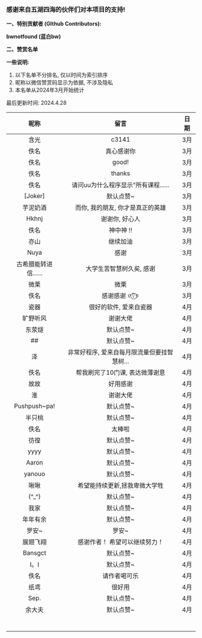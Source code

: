 ### 感谢来自五湖四海的伙伴们对本项目的支持! 

**一、特别贡献者 (GIthub Contributors):**

**bwnotfound (蓝白bw)** 

**二、赞赏名单**

**一些说明:**

1. 以下名单不分排名, 仅以时间为索引排序
2. 昵称以微信赞赏码显示为依据, 不涉及隐私
3. 本名单从2024年3月开始统计

最后更新时间: 2024.4.28

|         昵称         |                    留言                     | 日期 |
| :------------------: | :-----------------------------------------: | :--: |
|         含光         |                    c3141                    | 3月  |
|         佚名         |                 真心感谢你                  | 3月  |
|         佚名         |                    good!                    | 3月  |
|         佚名         |                   thanks                    | 3月  |
|         佚名         |     请问uu为什么程序显示"所有课程......     | 3月  |
|       [Joker]        |                  默认点赞~                  | 3月  |
|       芋泥奶酒       |      而你, 我的朋友, 你才是真正的英雄       | 3月  |
|        Hkhnj         |               谢谢你, 好心人                | 3月  |
|         佚名         |                  神中神 !!                  | 3月  |
|         亦山         |                  继续加油                   | 3月  |
|         Nuya         |                    感谢                     | 3月  |
| 古希腊能转进信...... |          大学生苦智慧树久矣, 感谢           | 3月  |
|         微栗         |                    微栗                     | 3月  |
|         佚名         |                感谢感谢 ୧⍢⃝୨                 | 3月  |
|         瓷器         |           很好的软件, 爱来自瓷器            | 4月  |
|       旷野听风       |                  谢谢大佬                   | 4月  |
|        东荥燧        |                  默认点赞~                  | 4月  |
|          ##          |                  默认点赞~                  | 4月  |
|          泽          | 非常好程序, 爱来自每月限流量但要挂智慧树... | 4月  |
|         佚名         |       帮我刷完了10门课, 表达微薄谢意        | 4月  |
|         故故         |                  好用感谢                   | 4月  |
|          淮          |                  谢谢大佬                   | 4月  |
|     Pushpush~pa!     |                  默认点赞~                  | 4月  |
|        半只桃        |                  默认点赞~                  | 4月  |
|         佚名         |                   太棒啦                    | 4月  |
|         彷徨         |                  默认点赞~                  | 4月  |
|         yyyy         |                  默认点赞~                  | 4月  |
|        Aaron         |                  默认点赞~                  | 4月  |
|        yanouo        |                  默认点赞~                  | 4月  |
|         啾啾         |        希望能持续更新,拯救卑微大学牲        | 4月  |
|        (^_^)         |                  默认点赞~                  | 4月  |
|         我家         |                  默认点赞~                  | 4月  |
|       年年有余       |                  默认点赞~                  | 4月  |
|        罗安~         |                    罗安~                    | 4月  |
|       展翅飞翔       |        感谢作者！ 希望可以继续努力！        | 4月  |
|       Bansgct        |                  默认点赞~                  | 4月  |
|         I。I         |                  默认点赞~                  | 4月  |
|         佚名         |                请作者喝可乐                 | 4月  |
|         纸鸢         |                   很好用                    | 4月  |
|         Sep.         |                  默认点赞~                  | 4月  |
|        余大夫        |                  默认点赞~                  | 4月  |
|                      |                                             |      |
|                      |                                             |      |
|                      |                                             |      |
|                      |                                             |      |
|                      |                                             |      |
|                      |                                             |      |
|                      |                                             |      |

